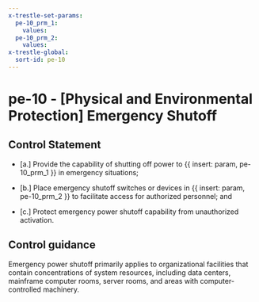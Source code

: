 ```yaml
---
x-trestle-set-params:
  pe-10_prm_1:
    values:
  pe-10_prm_2:
    values:
x-trestle-global:
  sort-id: pe-10
---
```


# pe-10 - \[Physical and Environmental Protection\] Emergency Shutoff

## Control Statement

- \[a.\] Provide the capability of shutting off power to {{ insert: param, pe-10_prm_1 }} in emergency situations;

- \[b.\] Place emergency shutoff switches or devices in {{ insert: param, pe-10_prm_2 }} to facilitate access for authorized personnel; and

- \[c.\] Protect emergency power shutoff capability from unauthorized activation.

## Control guidance

Emergency power shutoff primarily applies to organizational facilities that contain concentrations of system resources, including data centers, mainframe computer rooms, server rooms, and areas with computer-controlled machinery.
